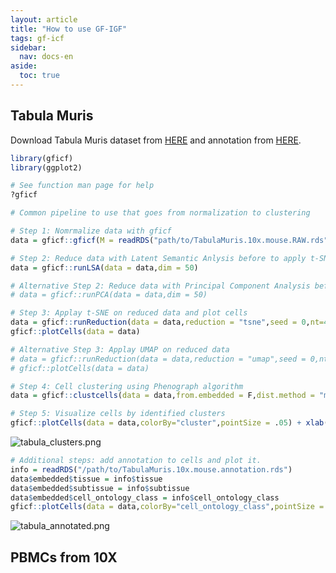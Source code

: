 ```yaml
---
layout: article
title: "How to use GF-IGF"
tags: gf-icf
sidebar:
  nav: docs-en
aside:
  toc: true
---
```


## Tabula Muris
Download Tabula Muris dataset from [HERE](https://drive.google.com/open?id=1yX8IQ7DiWG8PCmYieFFS7vj53Hf1OfT2) and
annotation from [HERE](https://drive.google.com/open?id=10ixOOsqZqf6GgwQP1okwoe_TMP_ZTzn5).

```R
library(gficf)
library(ggplot2)

# See function man page for help
?gficf

# Common pipeline to use that goes from normalization to clustering

# Step 1: Nomrmalize data with gficf
data = gficf::gficf(M = readRDS("path/to/TabulaMuris.10x.mouse.RAW.rds"),cell_proportion_max = 1,cell_proportion_min = .05,storeRaw = F,normalize = T)

# Step 2: Reduce data with Latent Semantic Anlysis before to apply t-SNE or UMAP
data = gficf::runLSA(data = data,dim = 50)

# Alternative Step 2: Reduce data with Principal Component Analysis before to apply t-SNE or UMAP
# data = gficf::runPCA(data = data,dim = 50)

# Step 3: Applay t-SNE on reduced data and plot cells
data = gficf::runReduction(data = data,reduction = "tsne",seed = 0,nt=4)
gficf::plotCells(data = data)

# Alternative Step 3: Applay UMAP on reduced data
# data = gficf::runReduction(data = data,reduction = "umap",seed = 0,nt=4)
# gficf::plotCells(data = data)

# Step 4: Cell clustering using Phenograph algorithm
data = gficf::clustcells(data = data,from.embedded = F,dist.method = "manhattan",nt = 4,k = 50,community.algo = "louvian",seed = 0)

# Step 5: Visualize cells by identified clusters
gficf::plotCells(data = data,colorBy="cluster",pointSize = .05) + xlab("t-SNE1") + ylab("t-SNE2") + ggtitle("Cells colored by Clusters") 

```
![tabula_clusters.png](https://github.com/dibbelab/gficf/blob/master/img/tabula_clusters.png?raw=true)

```R
# Additional steps: add annotation to cells and plot it.
info = readRDS("/path/to/TabulaMuris.10x.mouse.annotation.rds")
data$embedded$tissue = info$tissue
data$embedded$subtissue = info$subtissue
data$embedded$cell_ontology_class = info$cell_ontology_class
gficf::plotCells(data = data,colorBy="cell_ontology_class",pointSize = .05) + xlab("t-SNE1") + ylab("t-SNE2") + ggtitle("Cells colored by Clusters") 

```
![tabula_annotated.png](https://github.com/dibbelab/gficf/blob/master/img/tabula_annotated.png?raw=true)

## PBMCs from 10X
